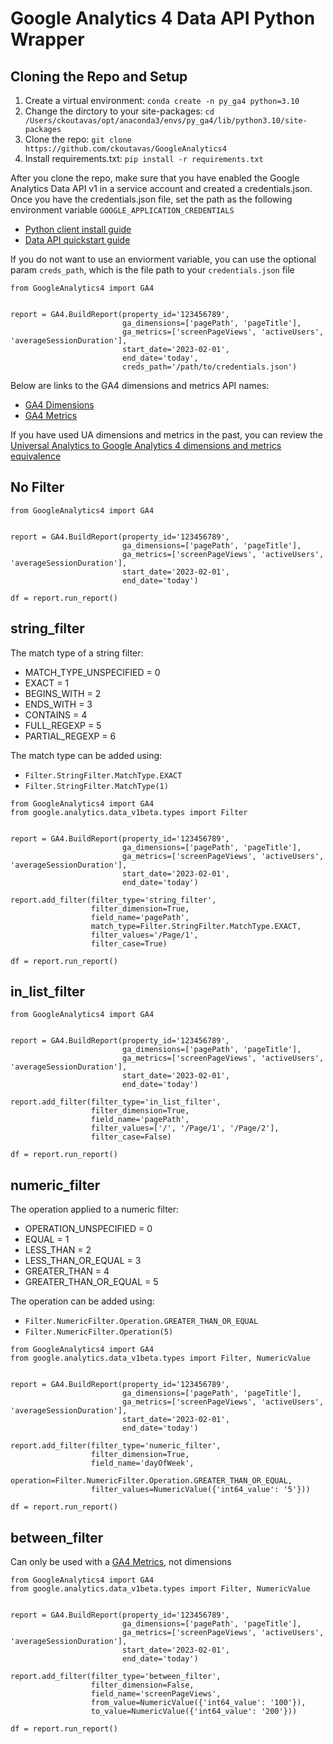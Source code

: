 # Google Analytics 4 Data API Python Wrapper
## Cloning the Repo and Setup
1. Create a virtual environment: `conda create -n py_ga4 python=3.10`
2. Change the dirctory to your site-packages: `cd /Users/ckoutavas/opt/anaconda3/envs/py_ga4/lib/python3.10/site-packages`
3. Clone the repo: `git clone https://github.com/ckoutavas/GoogleAnalytics4`
4. Install requirements.txt: `pip install -r requirements.txt`

After you clone the repo, make sure that you have enabled the Google Analytics Data API v1 in a service account and created a credentials.json. Once you have the credentials.json file, set the path as the following environment variable `GOOGLE_APPLICATION_CREDENTIALS`

 - [Python client install guide](https://github.com/googleapis/python-analytics-data#installation)
 - [Data API quickstart guide](https://developers.google.com/analytics/devguides/reporting/data/v1/quickstart-client-libraries)

If you do not want to use an enviorment variable, you can use the optional param `creds_path`, which is the file path to your `credentials.json` file

```
from GoogleAnalytics4 import GA4


report = GA4.BuildReport(property_id='123456789',
                         ga_dimensions=['pagePath', 'pageTitle'],
                         ga_metrics=['screenPageViews', 'activeUsers', 'averageSessionDuration'],
                         start_date='2023-02-01',
                         end_date='today',
                         creds_path='/path/to/credentials.json')
```

Below are links to the GA4 dimensions and metrics API names:

 - [GA4 Dimensions](https://developers.google.com/analytics/devguides/reporting/data/v1/api-schema#dimensions)
 - [GA4 Metrics](https://developers.google.com/analytics/devguides/reporting/data/v1/api-schema#metrics)

If you have used UA dimensions and metrics in the past, you can review the [Universal Analytics to Google Analytics 4 dimensions and metrics equivalence](https://developers.google.com/analytics/devguides/migration/api/reporting-ua-to-ga4-dims-mets)

## No Filter

```
from GoogleAnalytics4 import GA4


report = GA4.BuildReport(property_id='123456789',
                         ga_dimensions=['pagePath', 'pageTitle'],
                         ga_metrics=['screenPageViews', 'activeUsers', 'averageSessionDuration'],
                         start_date='2023-02-01',
                         end_date='today')

df = report.run_report()

```

## string_filter

The match type of a string filter:
 - MATCH_TYPE_UNSPECIFIED = 0
 - EXACT = 1
 - BEGINS_WITH = 2
 - ENDS_WITH = 3
 - CONTAINS = 4
 - FULL_REGEXP = 5
 - PARTIAL_REGEXP = 6
 
 The match type can be added using: 
  - `Filter.StringFilter.MatchType.EXACT`
  - `Filter.StringFilter.MatchType(1)`

```
from GoogleAnalytics4 import GA4
from google.analytics.data_v1beta.types import Filter


report = GA4.BuildReport(property_id='123456789',
                         ga_dimensions=['pagePath', 'pageTitle'],
                         ga_metrics=['screenPageViews', 'activeUsers', 'averageSessionDuration'],
                         start_date='2023-02-01',
                         end_date='today')

report.add_filter(filter_type='string_filter',
                  filter_dimension=True,
                  field_name='pagePath',
                  match_type=Filter.StringFilter.MatchType.EXACT,
                  filter_values='/Page/1',
                  filter_case=True)

df = report.run_report()

```

## in_list_filter

```
from GoogleAnalytics4 import GA4


report = GA4.BuildReport(property_id='123456789',
                         ga_dimensions=['pagePath', 'pageTitle'],
                         ga_metrics=['screenPageViews', 'activeUsers', 'averageSessionDuration'],
                         start_date='2023-02-01',
                         end_date='today')

report.add_filter(filter_type='in_list_filter',
                  filter_dimension=True,
                  field_name='pagePath',
                  filter_values=['/', '/Page/1', '/Page/2'],
                  filter_case=False)

df = report.run_report()

```

## numeric_filter

The operation applied to a numeric filter:
 - OPERATION_UNSPECIFIED = 0
 - EQUAL = 1
 - LESS_THAN = 2
 - LESS_THAN_OR_EQUAL = 3
 - GREATER_THAN = 4
 - GREATER_THAN_OR_EQUAL = 5
 
 The operation can be added using:
  - `Filter.NumericFilter.Operation.GREATER_THAN_OR_EQUAL`
  - `Filter.NumericFilter.Operation(5)`

```
from GoogleAnalytics4 import GA4
from google.analytics.data_v1beta.types import Filter, NumericValue


report = GA4.BuildReport(property_id='123456789',
                         ga_dimensions=['pagePath', 'pageTitle'],
                         ga_metrics=['screenPageViews', 'activeUsers', 'averageSessionDuration'],
                         start_date='2023-02-01',
                         end_date='today')

report.add_filter(filter_type='numeric_filter',
                  filter_dimension=True,
                  field_name='dayOfWeek',
                  operation=Filter.NumericFilter.Operation.GREATER_THAN_OR_EQUAL,
                  filter_values=NumericValue({'int64_value': '5'}))

df = report.run_report()

```

## between_filter
Can only be used with a [GA4 Metrics](https://developers.google.com/analytics/devguides/reporting/data/v1/api-schema#metrics), not dimensions

```
from GoogleAnalytics4 import GA4
from google.analytics.data_v1beta.types import Filter, NumericValue


report = GA4.BuildReport(property_id='123456789',
                         ga_dimensions=['pagePath', 'pageTitle'],
                         ga_metrics=['screenPageViews', 'activeUsers', 'averageSessionDuration'],
                         start_date='2023-02-01',
                         end_date='today')

report.add_filter(filter_type='between_filter',
                  filter_dimension=False,
                  field_name='screenPageViews',
                  from_value=NumericValue({'int64_value': '100'}),
                  to_value=NumericValue({'int64_value': '200'}))

df = report.run_report()
```
